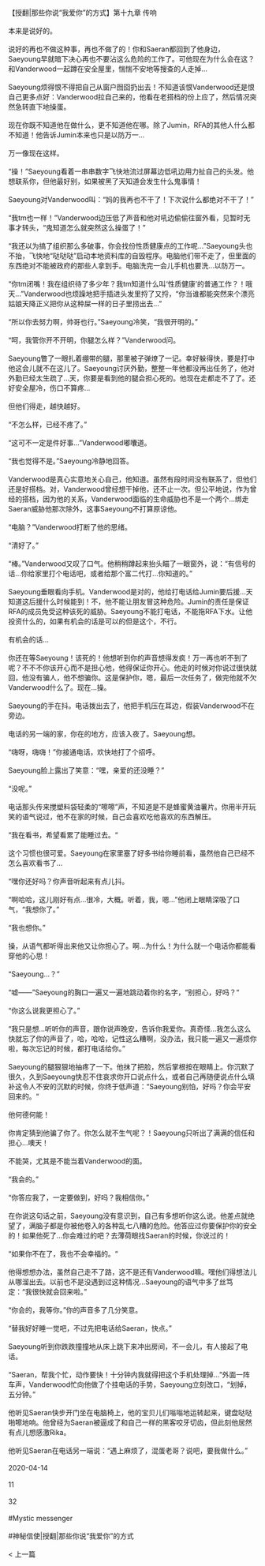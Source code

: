 <br/><br/>【授翻|那些你说“我爱你”的方式】第十九章 传响<br/><br/>本来是说好的。<br/><br/>说好的再也不做这种事，再也不做了的！你和Saeran都回到了他身边，Saeyoung早就暗下决心再也不要沾这么危险的工作了。可他现在为什么会在这？和Vanderwood一起蹲在安全屋里，惴惴不安地等搜查的人走掉...<br/><br/>Saeyoung烦得恨不得把自己从窗户囫囵扔出去！不知道该恨Vanderwood还是恨自己更多点好：Vanderwood拉自己来的，他看在老搭档的份上应了，然后情况突然急转直下地操蛋。<br/><br/>现在你既不知道他在做什么，更不知道他在哪。除了Jumin，RFA的其他人什么都不知道！他告诉Jumin本来也只是以防万一...<br/><br/>万一像现在这样。<br/><br/>“操！”Saeyoung看着一串串数字飞快地流过屏幕边低吼边用力扯自己的头发。他想联系你，但他最好别，如果被黑了天知道会发生什么鬼事情！<br/><br/>Saeyoung对Vanderwood叫：“妈的我再也不干了！下次说什么都绝对不干了！”<br/><br/>“我tm也一样！”Vanderwood边压低了声音和他对吼边偷偷往窗外看，见暂时无事才转头，“鬼知道怎么就突然这么操蛋了！”<br/><br/>“我还以为搞了组织那么多破事，你会找份性质健康点的工作呢...”Saeyoung头也不抬，飞快地“哒哒哒”启动本地资料库的自毁程序。电脑他们带不走了，但里面的东西绝对不能被政府的那些人拿到手。电脑洗完一会儿手机也要洗...以防万一。<br/><br/>“你tm闭嘴！我在组织待了多少年？我tm知道什么叫‘性质健康’的普通工作？！哦天...”Vanderwood也烦躁地把手插进头发里捋了又捋，“你当谁都能突然来个漂亮姑娘天降正义把你从这种屎一样的日子里捞出去...”<br/><br/>“所以你去努力啊，帅哥也行。”Saeyoung冷笑，“我很开明的。”<br/><br/>“呵，我管你开不开明，你腿怎么样？”Vanderwood问。<br/><br/>Saeyoung瞥了一眼扎着绷带的腿，那里被子弹燎了一记。幸好躲得快，要是打中他这会儿就不在这儿了。Saeyoung讨厌外勤，整整一年他都没再出任务了，他对外勤已经太生疏了...天，你要是看到他的腿会担心死的。他现在走都走不了了。还好安全屋冷，伤口不算疼...<br/><br/>但他们得走，越快越好。<br/><br/>“不怎么样，已经不疼了。”<br/><br/>“这可不一定是件好事...”Vanderwood嘟囔道。<br/><br/>“我也觉得不是。”Saeyoung冷静地回答。<br/><br/>Vanderwood是真心实意地关心自己，他知道。虽然有段时间没有联系了，但他们还是好搭档。对，Vanderwood曾经想干掉他，还不止一次。但公平地说，作为曾经的搭档，因为他的关系，Vanderwood面临的生命威胁也不是一个两个...绑走Saeran威胁他那次除外，这事Saeyoung不打算原谅他。<br/><br/>“电脑？”Vanderwood打断了他的思绪。<br/><br/>“清好了。”<br/><br/>“棒。”Vanderwood又叹了口气。他稍稍蹲起来抬头瞄了一眼窗外，说：“有信号的话...你给家里打个电话吧，或者给那个富二代打...你知道的。”<br/><br/>Saeyoung垂眼看向手机。Vanderwood是对的，他给打电话给Jumin要后援...天知道这后援什么时候能到！不，他不能让朋友冒这种危险。Jumin的责任是保证RFA的成员免受这种该死的威胁。Saeyoung不能打电话，不能拖RFA下水。让他投资什么的，如果有机会的话是可以的但是这个，不行。<br/><br/>有机会的话...<br/><br/>你还在等Saeyoung！该死的！他想听到你的声音想得发疯！万一再也听不到了呢？不不不你该开心而不是担心他，他得保证你开心。他走的时候对你说过很快就回，他没有骗人，他不想骗你。这是保护你，嗯，最后一次任务了，做完他就不欠Vanderwood什么了。现在...操。<br/><br/>Saeyoung的手在抖。电话拨出去了，他把手机压在耳边，假装Vanderwood不在旁边。<br/><br/>电话的另一端的家，你在的地方，应该入夜了。Saeyoung想。<br/><br/>“嗨呀，嗨嗨！”你接通电话，欢快地打了个招呼。<br/><br/>Saeyoung脸上露出了笑意：“嘿，亲爱的还没睡？”<br/><br/>“没呢。”<br/><br/>电话那头传来搅塑料袋轻柔的“嚓嚓”声，不知道是不是蜂蜜黄油薯片。你用半开玩笑的语气说过，他不在家的时候，自己会喜欢吃他喜欢的东西解压。<br/><br/>“我在看书，希望看累了能睡过去。“<br/><br/>这个习惯也很可爱。Saeyoung在家里塞了好多书给你睡前看，虽然他自己已经不怎么喜欢看书了...<br/><br/>“嘿你还好吗？你声音听起来有点儿抖。<br/><br/>“啊哈哈，这儿刚好有点...很冷，大概。听着，我，嗯...”他闭上眼睛深吸了口气，“我想你了。”<br/><br/>“我也想你。”<br/><br/>操，从语气都听得出来他又让你担心了。啊...为什么！为什么就一个电话你都能看穿他的心思！<br/><br/>“Saeyoung...？”<br/><br/>“嘘——”Saeyoung的胸口一遍又一遍地跳动着你的名字，“别担心，好吗？“<br/><br/>“你这么说我更担心了。”<br/><br/>“我只是想...听听你的声音，跟你说声晚安，告诉你我爱你。真奇怪...我怎么这么快就忘了你的声音了，哈，哈哈，记性这么糟啊，没办法，我只能一遍又一遍烦你啦，每次忘记的时候，都打电话给你。”<br/><br/>Saeyoung的腿狠狠地抽疼了一下。他抹了把脸，然后掌根按在眼睛上。你沉默了很久，久到Saeyoung快忍不住哀求你开口说点什么，或者自己再随便说点什么填补这令人不安的沉默的时候，你终于低声道：“Saeyoung别怕，好吗？你会平安回来的。“<br/><br/>他何德何能！<br/><br/>你肯定猜到他骗了你了。你怎么就不生气呢？！Saeyoung只听出了满满的信任和担心...噢天！<br/><br/>不能哭，尤其是不能当着Vanderwood的面。<br/><br/>“我会的。”<br/><br/>“你答应我了，一定要做到，好吗？我相信你。”<br/><br/>在你说这句话之前，Saeyoung没有意识到，自己有多想听你这么说。他差点就绝望了，满脑子都是你被他卷入的各种乱七八糟的危险。他答应过你要保护你的安全的！如果他死了...你会难过的吧？去薄荷眼找Saeran的时候，你说过的！<br/><br/>“如果你不在了，我也不会幸福的。“<br/><br/>他得想想办法，虽然自己走不了路，这不是还有Vanderwood嘛。嘿他们得想法儿从哪溜出去。以前也不是没遇到过这种情况...Saeyoung的语气中多了丝笃定：“我很快就会回来啦。”<br/><br/>“你会的，我等你。”你的声音多了几分笑意。<br/><br/>“替我好好睡一觉吧，不过先把电话给Saeran，快点。”<br/><br/>Saeyoung听到你跌跌撞撞地从床上跳下来冲出房间，不一会儿，有人接起了电话。<br/><br/>“Saeran，帮我个忙，动作要快！十分钟内我就得把这个手机处理掉...”外面一阵车声，Vanderwood忙向他做了个挂电话的手势，Saeyoung立刻改口，“划掉，五分钟。”<br/><br/>他听见Saeran快步开门坐在电脑椅上，他的宝贝儿们嗡嗡地运转起来，键盘哒哒啪嚓地响。他曾经为Saeran被逼成了和自己一样的黑客咬牙切齿，但此刻他居然有点儿想感激Rika。<br/><br/>他听见Saeran在电话另一端说：“遇上麻烦了，混蛋老哥？说吧，要我做什么。”<br/><br/>2020-04-14<br/><br/>11<br/><br/>32<br/><br/>#Mystic messenger<br/><br/>#神秘信使|授翻|那些你说“我爱你”的方式<br/><br/>< 上一篇<br/><br/>